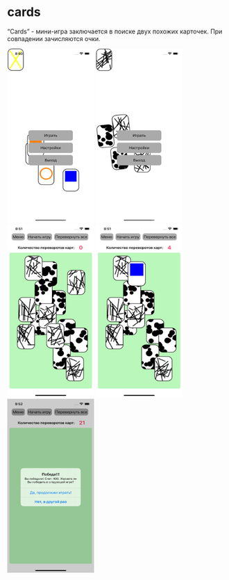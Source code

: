 # cards

“Cards” - мини-игра заключается в поиске двух похожих карточек. При совпадении зачисляются очки.

<img src="https://github.com/AlexPushKaN/cards/blob/main/Simulator%20Screenshot%20-%20iPhone%2013%20Pro%20-%202023-11-02%20at%2020.50.03.png" alt="Текст" width=200 height=400>

<img src="https://github.com/AlexPushKaN/cards/blob/main/Simulator%20Screenshot%20-%20iPhone%2013%20Pro%20-%202023-11-02%20at%2020.50.05.png" alt="Текст" width=200 height=400>

<img src="https://github.com/AlexPushKaN/cards/blob/main/Simulator%20Screenshot%20-%20iPhone%2013%20Pro%20-%202023-11-02%20at%2020.51.25.png" alt="Текст" width=200 height=400>

<img src="https://github.com/AlexPushKaN/cards/blob/main/Simulator%20Screenshot%20-%20iPhone%2013%20Pro%20-%202023-11-02%20at%2020.51.45.png" alt="Текст" width=200 height=400>

<img src="https://github.com/AlexPushKaN/cards/blob/main/Simulator%20Screenshot%20-%20iPhone%2013%20Pro%20-%202023-11-02%20at%2020.52.27.png" alt="Текст" width=200 height=400>
